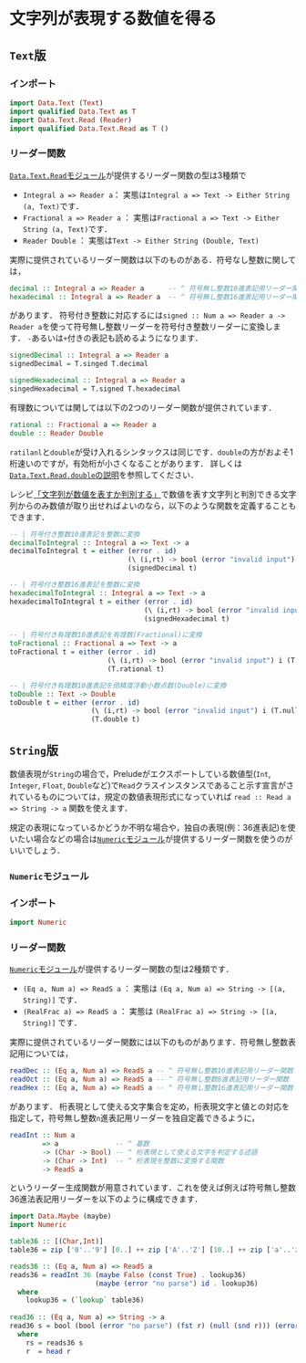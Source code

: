 文字列が表現する数値を得る
==========================

## ``Text``版

### インポート

```haskell
import Data.Text (Text)
import qualified Data.Text as T
import Data.Text.Read (Reader)
import qualified Data.Text.Read as T ()
```

### リーダー関数

[``Data.Text.Read``モジュール](http://hackage.haskell.org/package/text-1.2.2.1/docs/Data-Text-Read.html)が提供するリーダー関数の型は3種類で

- ``Integral a => Reader a``： 実態は``Integral a => Text -> Either String (a, Text)``です．
- ``Fractional a => Reader a`` ： 実態は``Fractional a => Text -> Either String (a, Text)``です．
- ``Reader Double`` ： 実態は``Text -> Either String (Double, Text)``

実際に提供されているリーダー関数は以下のものがある．符号なし整数に関しては，

```haskell
decimal :: Integral a => Reader a      -- ^ 符号無し整数10進表記用リーダー関数
hexadecimal :: Integral a => Reader a  -- ^ 符号無し整数16進表記用リーダー関数
```

があります．
符号付き整数に対応するには``signed :: Num a => Reader a -> Reader a``を使って符号無し整数リーダーを符号付き整数リーダーに変換します．
``-``あるいは``+``付きの表記も読めるようになります．

```haskell
signedDecimal :: Integral a => Reader a
signedDecimal = T.singed T.decimal

signedHexadecimal :: Integral a => Reader a
singedHexadecimal = T.signed T.hexadecimal
```

有理数については関しては以下の2つのリーダー関数が提供されています．

```haskell
rational :: Fractional a => Reader a
double :: Reader Double
```

``ratilanl``と``double``が受け入れるシンタックスは同じです．``double``の方がおよそ1桁速いのですが，有効桁が小さくなることがあります．
詳しくは[``Data.Text.Read.double``の説明](http://hackage.haskell.org/package/text-1.2.2.1/docs/Data-Text-Read.html#v:double)を参照してください．

レシピ[「文字列が数値を表すか判別する」](文字列が数値を表すか判別する.md#判別関数)で数値を表す文字列と判別できる文字列からのみ数値が取り出せればよいのなら，以下のような関数を定義することもできます．

```haskell
-- | 符号付き整数10進表記を整数に変換
decimalToIntegral :: Integral a => Text -> a
decimalToIntegral t = either (error . id)
                             (\ (i,rt) -> bool (error "invalid input") i (T.null rt))
                             (signedDecimal t)

-- | 符号付き整数16進表記を整数に変換
hexadecimalToIntegral :: Integral a => Text -> a
hexadecimalToIntegral t = either (error . id)
                                 (\ (i,rt) -> bool (error "invalid input") i (T.null rt))
                                 (signedHexadecimal t)

-- | 符号付き有理数10進表記を有理数(Fractional)に変換
toFractional :: Fractional a => Text -> a
toFractional t = either (error . id)
                        (\ (i,rt) -> bool (error "invalid input") i (T.null rt))
                        (T.rational t)

-- | 符号付き有理数10進表記を倍精度浮動小数点数(Double)に変換
toDouble :: Text -> Double
toDouble t = either (error . id)
                    (\ (i,rt) -> bool (error "invalid input") i (T.null rt))
                    (T.double t)
```

## ``String``版

数値表現が``String``の場合で，Preludeがエクスポートしている数値型(``Int``, ``Integer``, ``Float``, ``Double``など)で``Read``クラスインスタンスであること示す宣言がされているものについては，規定の数値表現形式になっていれば ``read :: Read a => String -> a`` 関数を使えます．

規定の表現になっているかどうか不明な場合や，独自の表現(例：36進表記)を使いたい場合などの場合は[``Numeric``モジュール](https://ghcguide.haskell.jp/libraries/base-4.9.1.0/Numeric.html)が提供するリーダー関数を使うのがいいでしょう．

### ``Numeric``モジュール

### インポート

```haskell
import Numeric
```

### リーダー関数

[``Numeric``モジュール](https://ghcguide.haskell.jp/libraries/base-4.9.1.0/Numeric.html)が提供するリーダー関数の型は2種類です．

- ``(Eq a, Num a) => ReadS a`` ： 実態は ``(Eq a, Num a) => String -> [(a, String)]`` です．
- ``(RealFrac a) => ReadS a`` ： 実態は ``(RealFrac a) => String -> [(a, String)]`` です．

実際に提供されているリーダー関数には以下のものがあります．符号無し整数表記用については，

```haskell
readDec :: (Eq a, Num a) => ReadS a -- ^ 符号無し整数10進表記用リーダー関数
readOct :: (Eq a, Num a) => ReadS a -- ^ 符号無し整数8進表記用リーダー関数
readHex :: (Eq a, Num a) => ReadS a -- ^ 符号無し整数16進表記用リーダー関数
```

があります．
桁表現として使える文字集合を定め，桁表現文字と値との対応を指定して，符号無し整数``n``進表記用リーダーを独自定義できるように，

```haskell
readInt :: Num a
        => a              -- ^ 基数
        -> (Char -> Bool) -- ^ 桁表現として使える文字を判定する述語
        -> (Char -> Int)  -- ^ 桁表現を整数に変換する関数
        -> ReadS a
```

というリーダー生成関数が用意されています．これを使えば例えば符号無し整数36進法表記用リーダーを以下のように構成できます．

```haskell
import Data.Maybe (maybe)
import Numeric

table36 :: [(Char,Int)]
table36 = zip ['0'..'9'] [0..] ++ zip ['A'..'Z'] [10..] ++ zip ['a'..'z'] [10..]

reads36 :: (Eq a, Num a) => ReadS a
reads36 = readInt 36 (maybe False (const True) . lookup36)
                     (maybe (error "no parse") id . lookup36)
  where
    lookup36 = (`lookup` table36)
	
read36 :: (Eq a, Num a) => String -> a
read36 s = bool (bool (error "no parse") (fst r) (null (snd r))) (error "no parse") (null rs)
  where
    rs = reads36 s
	r  = head r
```

